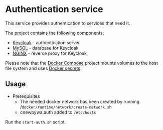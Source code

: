 # Authentication service
This service provides authentication to services that need it.

The project contains the following components:

* [Keycloak](https://www.keycloak.org/) - authentication server
* [MySQL](https://www.mysql.com/) - database for Keycloak
* [NGINX](https://www.nginx.com/) - reverse proxy for Keycloak

Please note that the [Docker Compose](https://docs.docker.com/compose/) project mounts volumes to the host file system and uses [Docker secrets](https://docs.docker.com/compose/use-secrets/).

## Usage

* Prerequisites
  * The needed docker network has been created by running /`docker/runtime/network/create-network.sh`
  * cnewbywa.auth added to `/etc/hosts`

Run the `start-auth.sh` script.